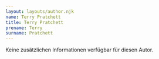 ```yaml
---
layout: layouts/author.njk
name: Terry Pratchett
title: Terry Pratchett
prename: Terry
surname: Pratchett
---
```

Keine zusätzlichen Informationen verfügbar für diesen Autor.

